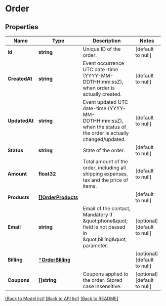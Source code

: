 # Order

## Properties
Name | Type | Description | Notes
------------ | ------------- | ------------- | -------------
**Id** | **string** | Unique ID of the order. | [default to null]
**CreatedAt** | **string** | Event occurrence UTC date-time (YYYY-MM-DDTHH:mm:ssZ), when order is actually created. | [default to null]
**UpdatedAt** | **string** | Event updated UTC date-time (YYYY-MM-DDTHH:mm:ssZ), when the status of the order is actually changed/updated. | [default to null]
**Status** | **string** | State of the order. | [default to null]
**Amount** | **float32** | Total amount of the order, including all shipping expenses, tax and the price of items. | [default to null]
**Products** | [**[]OrderProducts**](OrderProducts.md) |  | [default to null]
**Email** | **string** | Email of the contact, Mandatory if \&quot;phone\&quot; field is not passed in \&quot;billing\&quot; parameter. | [optional] [default to null]
**Billing** | [***OrderBilling**](OrderBilling.md) |  | [optional] [default to null]
**Coupons** | **[]string** | Coupons applied to the order. Stored case insensitive. | [optional] [default to null]

[[Back to Model list]](../README.md#documentation-for-models) [[Back to API list]](../README.md#documentation-for-api-endpoints) [[Back to README]](../README.md)


